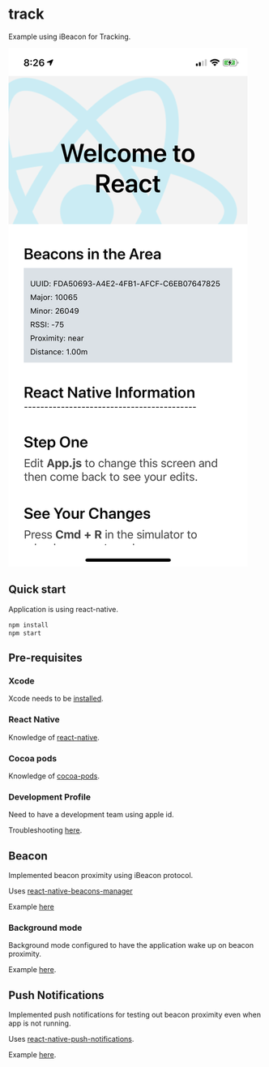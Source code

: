# track

Example using iBeacon for Tracking.

![logo](IMG_0085.png)

## Quick start

Application is using react-native.

```
npm install
npm start
```

## Pre-requisites

### Xcode 

Xcode needs to be [installed](https://apps.apple.com/us/app/xcode/id497799835?mt=12).

### React Native

Knowledge of [react-native](https://reactnative.dev/docs/environment-setup).

### Cocoa pods

Knowledge of [cocoa-pods](https://guides.cocoapods.org/using/using-cocoapods.html).

### Development Profile

Need to have a development team using apple id. 

Troubleshooting [here](https://stackoverflow.com/questions/39524148/xcode-error-code-signing-is-required-for-product-type-application-in-sdk-ios).

## Beacon 

Implemented beacon proximity using iBeacon protocol. 

Uses [react-native-beacons-manager](https://github.com/MacKentoch/react-native-beacons-manager/)

Example [here](https://github.com/MacKentoch/react-native-beacons-manager/blob/master/examples/samples/ranging.ios.js#L41)

### Background mode

Background mode configured to have the application wake up on beacon proximity.

Example [here](https://github.com/MacKentoch/react-native-beacons-manager/blob/master/BACKGROUND_MODES.md).

## Push Notifications 

Implemented push notifications for testing out beacon proximity even when app is not running.

Uses [react-native-push-notifications](https://github.com/zo0r/react-native-push-notification/).

Example [here](https://github.com/zo0r/react-native-push-notification/blob/master/example/NotifService.js).
